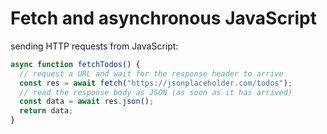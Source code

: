 # Fetch and asynchronous JavaScript

sending HTTP requests from JavaScript:

```js
async function fetchTodos() {
  // request a URL and wait for the response header to arrive
  const res = await fetch("https://jsonplaceholder.com/todos");
  // read the response body as JSON (as soon as it has arrived)
  const data = await res.json();
  return data;
}
```
